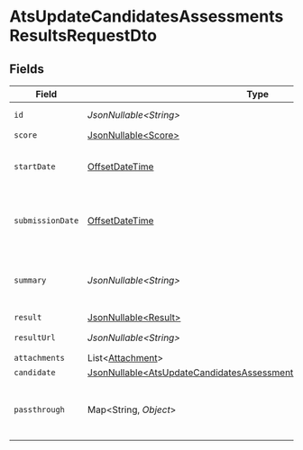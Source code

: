 # AtsUpdateCandidatesAssessmentsResultsRequestDto


## Fields

| Field                                                                                                                                                          | Type                                                                                                                                                           | Required                                                                                                                                                       | Description                                                                                                                                                    | Example                                                                                                                                                        |
| -------------------------------------------------------------------------------------------------------------------------------------------------------------- | -------------------------------------------------------------------------------------------------------------------------------------------------------------- | -------------------------------------------------------------------------------------------------------------------------------------------------------------- | -------------------------------------------------------------------------------------------------------------------------------------------------------------- | -------------------------------------------------------------------------------------------------------------------------------------------------------------- |
| `id`                                                                                                                                                           | *JsonNullable\<String>*                                                                                                                                        | :heavy_minus_sign:                                                                                                                                             | Unique identifier                                                                                                                                              | 8187e5da-dc77-475e-9949-af0f1fa4e4e3                                                                                                                           |
| `score`                                                                                                                                                        | [JsonNullable\<Score>](../../models/components/Score.md)                                                                                                       | :heavy_minus_sign:                                                                                                                                             | N/A                                                                                                                                                            |                                                                                                                                                                |
| `startDate`                                                                                                                                                    | [OffsetDateTime](https://docs.oracle.com/javase/8/docs/api/java/time/OffsetDateTime.html)                                                                      | :heavy_minus_sign:                                                                                                                                             | The start date of the candidate test                                                                                                                           | 2021-01-01T01:01:01.000Z                                                                                                                                       |
| `submissionDate`                                                                                                                                               | [OffsetDateTime](https://docs.oracle.com/javase/8/docs/api/java/time/OffsetDateTime.html)                                                                      | :heavy_minus_sign:                                                                                                                                             | The submission date of the candidate test                                                                                                                      | 2021-01-01T01:01:01.000Z                                                                                                                                       |
| `summary`                                                                                                                                                      | *JsonNullable\<String>*                                                                                                                                        | :heavy_minus_sign:                                                                                                                                             | The summary about the result of the test                                                                                                                       | Test is passed                                                                                                                                                 |
| `result`                                                                                                                                                       | [JsonNullable\<Result>](../../models/components/Result.md)                                                                                                     | :heavy_minus_sign:                                                                                                                                             | N/A                                                                                                                                                            |                                                                                                                                                                |
| `resultUrl`                                                                                                                                                    | *JsonNullable\<String>*                                                                                                                                        | :heavy_minus_sign:                                                                                                                                             | The test`s result url                                                                                                                                          | https://exmaple.com/result?id=xyz                                                                                                                              |
| `attachments`                                                                                                                                                  | List\<[Attachment](../../models/components/Attachment.md)>                                                                                                     | :heavy_minus_sign:                                                                                                                                             | N/A                                                                                                                                                            |                                                                                                                                                                |
| `candidate`                                                                                                                                                    | [JsonNullable\<AtsUpdateCandidatesAssessmentsResultsRequestDtoCandidate>](../../models/components/AtsUpdateCandidatesAssessmentsResultsRequestDtoCandidate.md) | :heavy_minus_sign:                                                                                                                                             | N/A                                                                                                                                                            |                                                                                                                                                                |
| `passthrough`                                                                                                                                                  | Map\<String, *Object*>                                                                                                                                         | :heavy_minus_sign:                                                                                                                                             | Value to pass through to the provider                                                                                                                          | {<br/>"other_known_names": "John Doe"<br/>}                                                                                                                    |